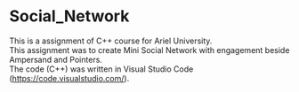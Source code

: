 # Social_Network
This is a assignment of C++ course for Ariel University.<br />
This assignment was to create Mini Social Network with engagement beside Ampersand and Pointers.<br />
The code (C++) was written in Visual Studio Code (https://code.visualstudio.com/).<br />
